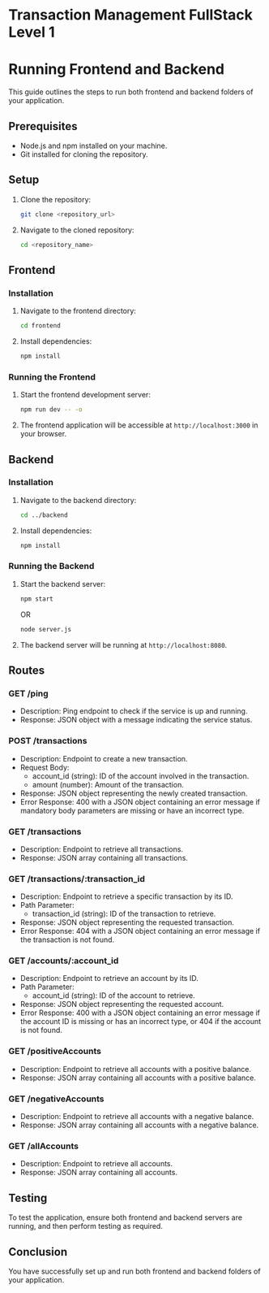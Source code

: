 # Transaction Management FullStack Level 1
# Running Frontend and Backend

This guide outlines the steps to run both frontend and backend folders of your application.

## Prerequisites

- Node.js and npm installed on your machine.
- Git installed for cloning the repository.

## Setup

1. Clone the repository:

    ```bash
    git clone <repository_url>
    ```

2. Navigate to the cloned repository:

    ```bash
    cd <repository_name>
    ```

## Frontend

### Installation

1. Navigate to the frontend directory:

    ```bash
    cd frontend
    ```

2. Install dependencies:

    ```bash
    npm install
    ```

### Running the Frontend

1. Start the frontend development server:

    ```bash
    npm run dev -- -o
    ```

2. The frontend application will be accessible at `http://localhost:3000` in your browser.

## Backend

### Installation

1. Navigate to the backend directory:

    ```bash
    cd ../backend
    ```

2. Install dependencies:

    ```bash
    npm install
    ```

### Running the Backend

1. Start the backend server:

    ```bash
    npm start
    ```

    OR

    ```bash
    node server.js
    ```

2. The backend server will be running at `http://localhost:8080`.

## Routes

### GET /ping

- Description: Ping endpoint to check if the service is up and running.
- Response: JSON object with a message indicating the service status.

### POST /transactions

- Description: Endpoint to create a new transaction.
- Request Body:
  - account_id (string): ID of the account involved in the transaction.
  - amount (number): Amount of the transaction.
- Response: JSON object representing the newly created transaction.
- Error Response: 400 with a JSON object containing an error message if mandatory body parameters are missing or have an incorrect type.

### GET /transactions

- Description: Endpoint to retrieve all transactions.
- Response: JSON array containing all transactions.

### GET /transactions/:transaction_id

- Description: Endpoint to retrieve a specific transaction by its ID.
- Path Parameter:
  - transaction_id (string): ID of the transaction to retrieve.
- Response: JSON object representing the requested transaction.
- Error Response: 404 with a JSON object containing an error message if the transaction is not found.

### GET /accounts/:account_id

- Description: Endpoint to retrieve an account by its ID.
- Path Parameter:
  - account_id (string): ID of the account to retrieve.
- Response: JSON object representing the requested account.
- Error Response: 400 with a JSON object containing an error message if the account ID is missing or has an incorrect type, or 404 if the account is not found.

### GET /positiveAccounts

- Description: Endpoint to retrieve all accounts with a positive balance.
- Response: JSON array containing all accounts with a positive balance.

### GET /negativeAccounts

- Description: Endpoint to retrieve all accounts with a negative balance.
- Response: JSON array containing all accounts with a negative balance.

### GET /allAccounts

- Description: Endpoint to retrieve all accounts.
- Response: JSON array containing all accounts.



## Testing

To test the application, ensure both frontend and backend servers are running, and then perform testing as required.

## Conclusion

You have successfully set up and run both frontend and backend folders of your application.

